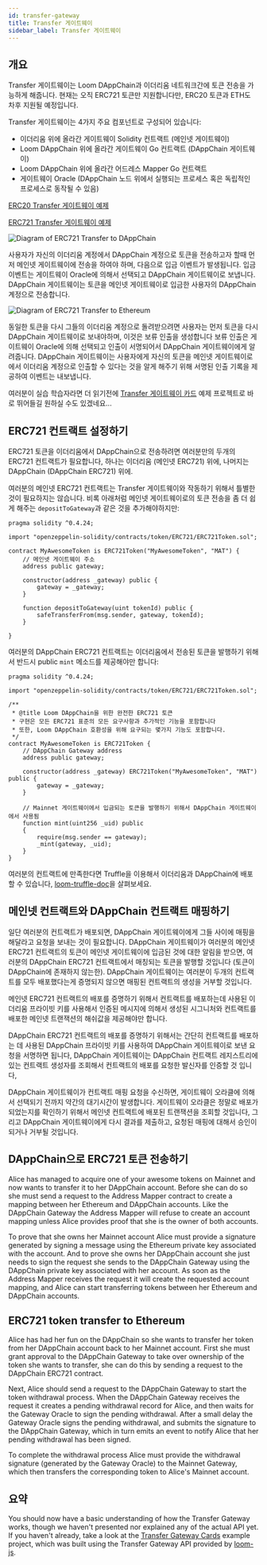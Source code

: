 ```yaml
---
id: transfer-gateway
title: Transfer 게이트웨이
sidebar_label: Transfer 게이트웨이
---
```

## 개요

Transfer 게이트웨이는 Loom DAppChain과 이더리움 네트워크간에 토큰 전송을 가능하게 해줍니다. 현재는 오직 ERC721 토큰만 지원합니다만, ERC20 토큰과 ETH도 차후 지원될 예정입니다.

Transfer 게이트웨이는 4가지 주요 컴포넌트로 구성되어 있습니다:

- 이더리움 위에 올라간 게이트웨이 Solidity 컨트랙트 (메인넷 게이트웨이)
- Loom DAppChain 위에 올라간 게이트웨이 Go 컨트랙트 (DAppChain 게이트웨이)
- Loom DAppChain 위에 올라간 어드레스 Mapper Go 컨트랙트
- 게이트웨이 Oracle (DAppChain 노드 위에서 실행되는 프로세스 혹은 독립적인 프로세스로 동작될 수 있음)

[ERC20 Transfer 게이트웨이 예제](https://github.com/loomnetwork/token-gateway-example)

[ERC721 Transfer 게이트웨이 예제](https://github.com/loomnetwork/cards-gateway-example)

![Diagram of ERC721 Transfer to DAppChain](/developers/img/transfer-gateway-erc721-to-dappchain.png)

사용자가 자신의 이더리움 계정에서 DAppChain 계정으로 토큰을 전송하고자 할때 먼저 메인넷 게이트웨이에 전송을 하여야 하며, 다음으로 입금 이벤트가 발생됩니다. 입금 이벤트는 게이트웨이 Oracle에 의해서 선택되고 DAppChain 게이트웨이로 보냅니다. DAppChain 게이트웨이는 토큰을 메인넷 게이트웨이로 입금한 사용자의 DAppChain 계정으로 전송합니다.

![Diagram of ERC721 Transfer to Ethereum](/developers/img/transfer-gateway-erc721-to-ethereum.png)

동일한 토큰을 다시 그들의 이더리움 계정으로 돌려받으려면 사용자는 먼저 토큰을 다시 DAppChain 게이트웨이로 보내야하며, 이것은 보류 인출을 생성합니다 보류 인출은 게이트웨이 Oracle에 의해 선택되고 인출이 서명되어서 DAppChain 게이트웨이에게 알려줍니다. DAppChain 게이트웨이는 사용자에게 자신의 토큰을 메인넷 게이트웨이로에서 이더리움 계정으로 인출할 수 있다는 것을 알게 해주기 위해 서명된 인출 기록을 제공하여 이벤트는 내보냅니다.

여러분이 실습 학습자라면 더 읽기전에 [Transfer 게이트웨이 카드](https://github.com/loomnetwork/cards-gateway-example) 예제 프로젝트로 바로 뛰어들길 원하실 수도 있겠네요...

## ERC721 컨트랙트 설정하기

ERC721 토큰을 이더리움에서 DAppChain으로 전송하려면 여러분만의 두개의 ERC721 컨트랙트가 필요합니다, 하나는 이더리움 (메인넷 ERC721) 위에, 나머지는 DAppChain (DAppChain ERC721) 위에.

여러분의 메인넷 ERC721 컨트랙트는 Transfer 게이트웨이와 작동하기 위해서 틀별한 것이 필요하지는 않습니다. 비록 아래처럼 메인넷 게이트웨이로의 토큰 전송을 좀 더 쉽게 해주는 `depositToGateway`과 같은 것을 추가해야하지만:

```solidity
pragma solidity ^0.4.24;

import "openzeppelin-solidity/contracts/token/ERC721/ERC721Token.sol";

contract MyAwesomeToken is ERC721Token("MyAwesomeToken", "MAT") {
    // 메인넷 게이트웨이 주소
    address public gateway;

    constructor(address _gateway) public {
        gateway = _gateway;
    }

    function depositToGateway(uint tokenId) public {
        safeTransferFrom(msg.sender, gateway, tokenId);
    }

}
```

여러분의 DAppChain ERC721 컨트랙트는 이더리움에서 전송된 토큰을 발행하기 위해서 반드시 public `mint` 메소드를 제공해야만 합니다:

```solidity
pragma solidity ^0.4.24;

import "openzeppelin-solidity/contracts/token/ERC721/ERC721Token.sol";

/**
 * @title Loom DAppChain을 위한 완전한 ERC721 토큰
 * 구현은 모든 ERC721 표준의 모든 요구사항과 추가적인 기능을 포함합니다
 * 또한, Loom DAppChain 호환성을 위해 요구되는 몇가지 기능도 포함합니다.
 */
contract MyAwesomeToken is ERC721Token {
    // DAppChain Gateway address
    address public gateway;

    constructor(address _gateway) ERC721Token("MyAwesomeToken", "MAT") public {
        gateway = _gateway;
    }

    // Mainnet 게이트웨이에서 입금되는 토큰을 발행하기 위해서 DAppChain 게이트웨이에서 사용됨
    function mint(uint256 _uid) public
    {
        require(msg.sender == gateway);
        _mint(gateway, _uid);
    }
}
```

여러분의 컨트랙트에 만족한다면 Truffle을 이용해서 이더리움과 DAppChain에 배포할 수 있습니다, [loom-truffle-doc](web3js-loom-provider-truffle.html)을 살펴보세요.

## 메인넷 컨트랙트와 DAppChain 컨트랙트 매핑하기

일단 여러분의 컨트랙트가 배포되면, DAppChain 게이트웨이에게 그들 사이에 매핑을 해달라고 요청을 보내는 것이 필요합니다. DAppChain 게이트웨이가 여러분의 메인넷 ERC721 컨트랙트의 토큰이 메인넷 게이트웨이에 입금된 것에 대한 알림을 받으면, 여러분의 DAppChain ERC721 컨트랙트에서 매칭되는 토큰을 발행할 것입니다 (토큰이 DAppChain에 존재하지 않는한). DAppChain 게이트웨이는 여러분이 두개의 컨트랙트를 모두 배포했다는게 증명되지 않으면 매핑된 컨트랙트의 생성을 거부할 것입니다.

메인넷 ERC721 컨트랙트의 배포를 증명하기 위해서 컨트랙트를 배포하는데 사용된 이더리움 프라이빗 키를 사용해서 인증된 메시지에 의해서 생성된 시그니처와 컨트랙트를 배포한 메인넷 트랜잭션의 해쉬값을 제공해야만 합니다.

DAppChain ERC721 컨트랙트의 배포를 증명하기 위해서는 간단히 컨트랙트를 배포하는 데 사용된 DAppChain 프라이빗 키를 사용하여 DAppChain 게이트웨이로 보낸 요청을 서명하면 됩니다, DAppChain 게이트웨이는 DAppChain 컨트랙트 레지스트리에 있는 컨트랙트 생성자를 조회해서 컨트랙트의 배포를 요청한 발신자를 인증할 것 입니다,

DAppChain 게이트웨이가 컨트랙트 매핑 요청을 수신하면, 게이트웨이 오라클에 의해서 선택되기 전까지 약간의 대기시간이 발생합니다. 게이트웨이 오라클은 정말로 배포가 되었는지를 확인하기 위해서 메인넷 컨트랙트에 배포된 트랜잭션을 조회할 것입니다, 그리고 DAppChain 게이트웨이에게 다시 결과를 제출하고, 요청된 매핑에 대해서 승인이 되거나 거부될 것입니다.

## DAppChain으로 ERC721 토큰 전송하기

Alice has managed to acquire one of your awesome tokens on Mainnet and now wants to transfer it to her DAppChain account. Before she can do so she must send a request to the Address Mapper contract to create a mapping between her Ethereum and DAppChain accounts. Like the DAppChain Gateway the Address Mapper will refuse to create an account mapping unless Alice provides proof that she is the owner of both accounts.

To prove that she owns her Mainnet account Alice must provide a signature generated by signing a message using the Ethereum private key associated with the account. And to prove she owns her DAppChain account she just needs to sign the request she sends to the DAppChain Gateway using the DAppChain private key associated with her account. As soon as the Address Mapper receives the request it will create the requested account mapping, and Alice can start transferring tokens between her Ethereum and DAppChain accounts.

## ERC721 token transfer to Ethereum

Alice has had her fun on the DAppChain so she wants to transfer her token from her DAppChain account back to her Mainnet account. First she must grant approval to the DAppChain Gateway to take over ownership of the token she wants to transfer, she can do this by sending a request to the DAppChain ERC721 contract.

Next, Alice should send a request to the DAppChain Gateway to start the token withdrawal process. When the DAppChain Gateway receives the request it creates a pending withdrawal record for Alice, and then waits for the Gateway Oracle to sign the pending withdrawal. After a small delay the Gateway Oracle signs the pending withdrawal, and submits the signature to the DAppChain Gateway, which in turn emits an event to notify Alice that her pending withdrawal has been signed.

To complete the withdrawal process Alice must provide the withdrawal signature (generated by the Gateway Oracle) to the Mainnet Gateway, which then transfers the corresponding token to Alice's Mainnet account.

## 요약

You should now have a basic understanding of how the Transfer Gateway works, though we haven't presented nor explained any of the actual API yet. If you haven't already, take a look at the [Transfer Gateway Cards](https://github.com/loomnetwork/cards-gateway-example) example project, which was built using the Transfer Gateway API provided by [loom-js](https://github.com/loomnetwork/loom-js).